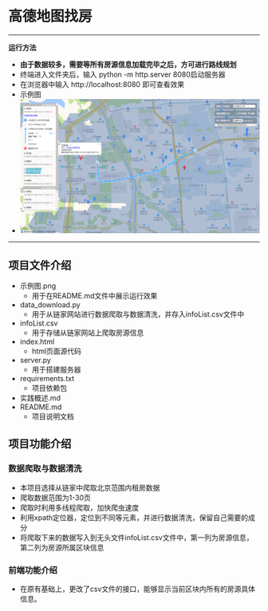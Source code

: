 # 高德地图找房
***
**运行方法**  
- **由于数据较多，需要等所有房源信息加载完毕之后，方可进行路线规划**
- 终端进入文件夹后，输入 python -m http.server 8080启动服务器
- 在浏览器中输入 http://localhost:8080 即可查看效果
- 示例图
- ![avatar](/示例图.png)
***

## 项目文件介绍
- 示例图.png  
  - 用于在README.md文件中展示运行效果
- data_download.py  
  - 用于从链家网站进行数据爬取与数据清洗，并存入infoList.csv文件中
- infoList.csv    
  - 用于存储从链家网站上爬取房源信息
- index.html
  - html页面源代码
- server.py
  - 用于搭建服务器
- requirements.txt
  - 项目依赖包
- 实践概述.md
- README.md
  - 项目说明文档


## 项目功能介绍

### 数据爬取与数据清洗
- 本项目选择从链家中爬取北京范围内租房数据
- 爬取数据范围为1-30页
- 爬取时利用多线程爬取，加快爬虫速度
- 利用xpath定位器，定位到不同等元素，并进行数据清洗，保留自己需要的成分
- 将爬取下来的数据写入到无头文件infoList.csv文件中，第一列为房源信息，第二列为房源所属区块信息



### 前端功能介绍
- 在原有基础上，更改了csv文件的接口，能够显示当前区块内所有的房源具体信息。
